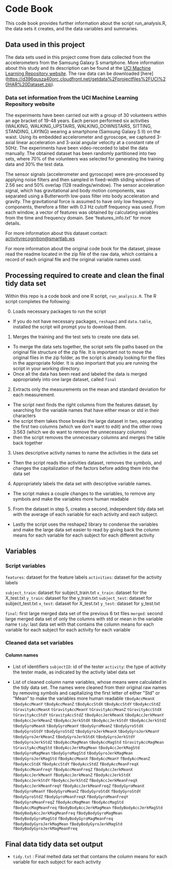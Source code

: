 #  Code Book
This code book provides further information about the script run_analysis.R, the data sets it creates, and the data variables and summaries.

## Data used in this project

The data sets used in this project come from data collected from the accelerometers from the Samsung Galaxy S smartphone. More information about this study and its description can be found at the [UCI Machine Learning Repository website](http://archive.ics.uci.edu/ml/datasets/Human+Activity+Recognition+Using+Smartphones). The raw data can be downloaded [here] (https://d396qusza40orc.cloudfront.net/getdata%2Fprojectfiles%2FUCI%20HAR%20Dataset.zip).

### Data set information from the UCI Machine Learning Repository website
The experiments have been carried out with a group of 30 volunteers within an age bracket of 19-48 years. Each person performed six activities (WALKING, WALKING_UPSTAIRS, WALKING_DOWNSTAIRS, SITTING, STANDING, LAYING) wearing a smartphone (Samsung Galaxy S II) on the waist. Using its embedded accelerometer and gyroscope, we captured 3-axial linear acceleration and 3-axial angular velocity at a constant rate of 50Hz. The experiments have been video-recorded to label the data manually. The obtained dataset has been randomly partitioned into two sets, where 70% of the volunteers was selected for generating the training data and 30% the test data.

The sensor signals (accelerometer and gyroscope) were pre-processed by applying noise filters and then sampled in fixed-width sliding windows of 2.56 sec and 50% overlap (128 readings/window). The sensor acceleration signal, which has gravitational and body motion components, was separated using a Butterworth low-pass filter into body acceleration and gravity. The gravitational force is assumed to have only low frequency components, therefore a filter with 0.3 Hz cutoff frequency was used. From each window, a vector of features was obtained by calculating variables from the time and frequency domain. See 'features_info.txt' for more details.

For more information about this dataset contact: activityrecognition@smartlab.ws

For more information about the original code book for the dataset, please read the readme located in the zip file of the raw data, which contains a record of each original file and the original variable names used.

## Processing required to create and clean the final tidy data set
Within this repo is a code book and one R script, `run_analysis.R`. The R script completes the following:

0. Loads necessary packages to run the script
  * If you do not have necessary packages, `reshape2` and `data.table`, installed the script will prompt you to download them.
1. Merges the training and the test sets to create one data set.
  * To merge the data sets together, the script sets file paths based on the original file structure of the zip file. It is important not to move the original files in the zip folder, as the script is already looking for the files in the appropriate folder. It is also important that you are running the script in your working directory.
  * Once all the data has been read and labeled the data is merged appropriately into one large dataset, called `final`
2. Extracts only the measurements on the mean and standard deviation for each measurement.
  * The script next finds the right columns from the features dataset, by searching for the variable names that have either mean or std in their characters
  * the script them takes those breaks the large dataset in two, separating the first two columns (which we don't want to edit) and the other rows 3:563 (which we do want to remove the unnecessary columns)
  * then the script removes the unnecessary columns and merges the table back together
3. Uses descriptive activity names to name the activities in the data set
  * Then the script reads the activities dataset, removes the symbols, and changes the capitalization of the factors before adding them into the data set
4. Appropriately labels the data set with descriptive variable names.
  * The script makes a couple changes to the variables, to remove any symbols and make the variables more human readable
5. From the dataset in step 5, creates a second, independent tidy data set with the average of each variable for each activity and each subject.
  * Lastly the script uses the reshape2 library to condense the variables and make the large data set easier to read by giving back the column means for each variable for each subject for each different activity

## Variables

### Script variables
`features`: dataset for the feature labels
`activities`: dataset for the activity labels

`subject_train`: dataset for subject_train.txt
`x_train`: dataset for the X_test.txt
`y_train`: dataset for the y_train.txt
`subject_test`: dataset for subject_test.txt
`x_test`: dataset for X_test.txt
`y_test`: dataset for y_test.txt

`final`: first large merged data set of the previous 6 txt files
`merged`: second large merged data set of only the columns with std or mean in the variable name
`tidy`: last data set with that contains the column means for each variable for each subject for each activity for each variable

### Cleaned data set variables
#### Column names
- List of identifiers
`subjectID`: id of the tester
`activity`: the type of activity the tester made, as indicated by the activity label data set

- List of cleaned column name variables, whose means were calculated in the tidy data set. The names were cleaned from their original raw names by removing symbols and capitalizing the first letter of either "Std" or "Mean" to make the variables more human readable
`tBodyAccMeanX`
`tBodyAccMeanY`
`tBodyAccMeanZ`
`tBodyAccStdX`
`tBodyAccStdY`
`tBodyAccStdZ`
`tGravityAccMeanX`
`tGravityAccMeanY`
`tGravityAccMeanZ`
`tGravityAccStdX`
`tGravityAccStdY`
`tGravityAccStdZ`
`tBodyAccJerkMeanX`
`tBodyAccJerkMeanY`
`tBodyAccJerkMeanZ`
`tBodyAccJerkStdX`
`tBodyAccJerkStdY`
`tBodyAccJerkStdZ`
`tBodyGyroMeanX`
`tBodyGyroMeanY`
`tBodyGyroMeanZ`
`tBodyGyroStdX`
`tBodyGyroStdY`
`tBodyGyroStdZ`
`tBodyGyroJerkMeanX`
`tBodyGyroJerkMeanY`
`tBodyGyroJerkMeanZ`
`tBodyGyroJerkStdX`
`tBodyGyroJerkStdY`
`tBodyGyroJerkStdZ`
`tBodyAccMagMean`
`tBodyAccMagStd`
`tGravityAccMagMean`
`tGravityAccMagStd`
`tBodyAccJerkMagMean`
`tBodyAccJerkMagStd`
`tBodyGyroMagMean`
`tBodyGyroMagStd`
`tBodyGyroJerkMagMean`
`tBodyGyroJerkMagStd`
`fBodyAccMeanX`
`fBodyAccMeanY`
`fBodyAccMeanZ`
`fBodyAccStdX`
`fBodyAccStdY`
`fBodyAccStdZ`
`fBodyAccMeanFreqX`
`fBodyAccMeanFreqY`
`fBodyAccMeanFreqZ`
`fBodyAccJerkMeanX`
`fBodyAccJerkMeanY`
`fBodyAccJerkMeanZ`
`fBodyAccJerkStdX`
`fBodyAccJerkStdY`
`fBodyAccJerkStdZ`
`fBodyAccJerkMeanFreqX`
`fBodyAccJerkMeanFreqY`
`fBodyAccJerkMeanFreqZ`
`fBodyGyroMeanX`
`fBodyGyroMeanY`
`fBodyGyroMeanZ`
`fBodyGyroStdX`
`fBodyGyroStdY`
`fBodyGyroStdZ`
`fBodyGyroMeanFreqX`
`fBodyGyroMeanFreqY`
`fBodyGyroMeanFreqZ`
`fBodyAccMagMean`
`fBodyAccMagStd`
`fBodyAccMagMeanFreq`
`fBodyBodyAccJerkMagMean`
`fBodyBodyAccJerkMagStd`
`fBodyBodyAccJerkMagMeanFreq`
`fBodyBodyGyroMagMean`
`fBodyBodyGyroMagStd`
`fBodyBodyGyroMagMeanFreq`
`fBodyBodyGyroJerkMagMean`
`fBodyBodyGyroJerkMagStd`
`fBodyBodyGyroJerkMagMeanFreq`

## Final data tidy data set output
- `tidy.txt` : Final melted data set that contains the column means for each variable for each subject for each activity
